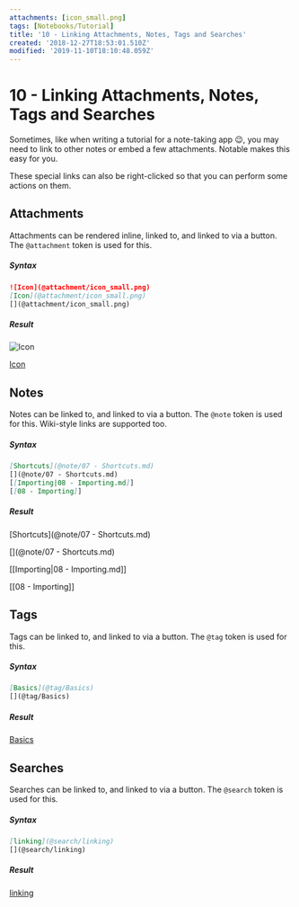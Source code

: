 ```yaml
---
attachments: [icon_small.png]
tags: [Notebooks/Tutorial]
title: '10 - Linking Attachments, Notes, Tags and Searches'
created: '2018-12-27T18:53:01.510Z'
modified: '2019-11-10T18:10:48.059Z'
---
```


# 10 - Linking Attachments, Notes, Tags and Searches

Sometimes, like when writing a tutorial for a note-taking app :wink:, you may need to link to other notes or embed a few attachments. Notable makes this easy for you.

These special links can also be right-clicked so that you can perform some actions on them.

## Attachments

Attachments can be rendered inline, linked to, and linked to via a button. The `@attachment` token is used for this.

##### Syntax

```markdown
![Icon](@attachment/icon_small.png)
[Icon](@attachment/icon_small.png)
[](@attachment/icon_small.png)
```

##### Result

![Icon](@attachment/icon_small.png)

[Icon](@attachment/icon_small.png)

[](@attachment/icon_small.png)

## Notes

Notes can be linked to, and linked to via a button. The `@note` token is used for this. Wiki-style links are supported too.

##### Syntax

```markdown
[Shortcuts](@note/07 - Shortcuts.md)
[](@note/07 - Shortcuts.md)
[[Importing|08 - Importing.md]]
[[08 - Importing]]
```

##### Result

[Shortcuts](@note/07 - Shortcuts.md)

[](@note/07 - Shortcuts.md)

[[Importing|08 - Importing.md]]

[[08 - Importing]]

## Tags

Tags can be linked to, and linked to via a button. The `@tag` token is used for this.

##### Syntax

```markdown
[Basics](@tag/Basics)
[](@tag/Basics)
```

##### Result

[Basics](@tag/Basics)

[](@tag/Basics)

## Searches

Searches can be linked to, and linked to via a button. The `@search` token is used for this.

##### Syntax

```markdown
[linking](@search/linking)
[](@search/linking)
```

##### Result

[linking](@search/linking)

[](@search/linking)
